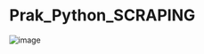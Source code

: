 # Prak_Python_SCRAPING
![image](https://github.com/zvsaan/Prak_Python_SCRAPING/assets/112597081/5a122320-2e30-4815-9ef5-fc1163a57828)
